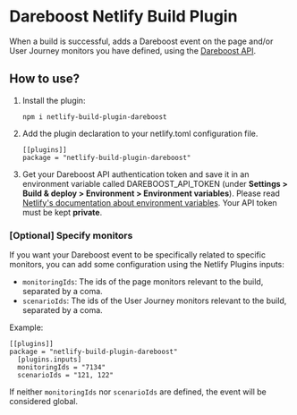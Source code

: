 # Dareboost Netlify Build Plugin

When a build is successful, adds a Dareboost event on the page and/or User Journey monitors you have defined, using the [Dareboost API](https://www.dareboost.com/en/documentation-api).

## How to use?

1. Install the plugin:

   ```
   npm i netlify-build-plugin-dareboost
   ```

2. Add the plugin declaration to your netlify.toml configuration file.

   ```
   [[plugins]]
   package = "netlify-build-plugin-dareboost"
   ```

3. Get your Dareboost API authentication token and save it in an environment variable called DAREBOOST_API_TOKEN (under **Settings > Build & deploy > Environment > Environment variables**). Please read [Netlify's documentation about environment variables](https://docs.netlify.com/configure-builds/environment-variables/). Your API token must be kept **private**.

### \[Optional\] Specify monitors

If you want your Dareboost event to be specifically related to specific monitors, you can add some configuration using the Netlify Plugins inputs:

- `monitoringIds`: The ids of the page monitors relevant to the build, separated by a coma.
- `scenarioIds`: The ids of the User Journey monitors relevant to the build, separated by a coma.

Example:

```
[[plugins]]
package = "netlify-build-plugin-dareboost"
  [plugins.inputs]
  monitoringIds = "7134"
  scenarioIds = "121, 122"
```

If neither `monitoringIds` nor `scenarioIds` are defined, the event will be considered global.
